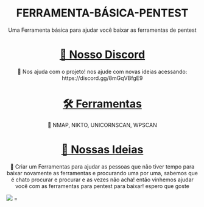 <h1 align="center">FERRAMENTA-BÁSICA-PENTEST</h1>
<p align="center">Uma Ferramenta básica para ajudar você baixar as ferramentas de pentest</p>
<h1 align="center">
    <a href="https://pt-br.reactjs.org/">🔗 Nosso Discord</a>
</h1>
<p align="center">🚀 Nos ajuda com o projeto! nos ajude com novas ideias acessando: https://discord.gg/8mGqVBfgE9</p>
<h1 align="center">
    <a href="https://pt-br.reactjs.org/">🛠️ Ferramentas</a>
</h1>
<p align="center"> 🤠 NMAP, NIKTO, UNICORNSCAN, WPSCAN</p>
<h1 align="center">
    <a href="https://pt-br.reactjs.org/">🤑 Nossas Ideias</a>
</h1>
<p align="center"> 🤑 Criar um Ferramentas para ajudar as pessoas que não tiver tempo para baixar novamente as ferramentas e procurando uma por uma, sabemos que é chato procurar e procurar e as vezes não acha! então vinhemos ajudar você com as ferramentas para pentest para baixar! espero que goste</p>
<img src="https://img.shields.io/static/v1?label=Blog&message=Rocketseat&color=7159c1&style=for-the-badge&logo=ghost"/> =<LOGO>
